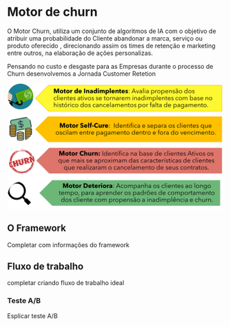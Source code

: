 # Motor de churn

O Motor Churn, utiliza um conjunto de algoritmos de IA com o objetivo de atribuir uma probabilidade do Cliente abandonar a marca, serviço ou produto oferecido , direcionando assim os times de retenção e marketing entre outros, na elaboração de ações personalizas.

Pensando no custo e desgaste para as Empresas durante o processo de Churn  desenvolvemos a Jornada Customer Retetion


![jornada](./img/jornadachurn.png)

## O Framework

Completar com informações do framework

## Fluxo de trabalho
completar criando fluxo de trabalho ideal

### Teste A/B

Esplicar teste A/B